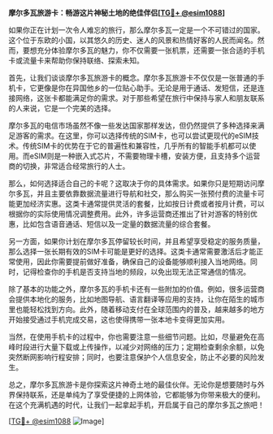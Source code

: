 **摩尔多瓦旅游卡：畅游这片神秘土地的绝佳伴侣[[TG💪+ @esim1088](https://t.me/s/esim1088)]**

如果你正在计划一次令人难忘的旅行，那么摩尔多瓦一定是一个不可错过的国家。这个位于东欧的小国，以其悠久的历史、迷人的风景和热情好客的人民而闻名。然而，要想充分体验摩尔多瓦的魅力，你不仅需要一张机票，还需要一张合适的手机卡或流量卡来帮助你保持联络、探索未知。

首先，让我们谈谈摩尔多瓦旅游卡的概念。摩尔多瓦旅游卡不仅仅是一张普通的手机卡，它更像是你在异国他乡的一位贴心助手。无论是用于通话、发短信，还是连接网络，这张卡都能满足你的需求。对于那些希望在旅行中保持与家人和朋友联系的人来说，它是一个完美的选择。

摩尔多瓦的电信市场虽然不像一些发达国家那样发达，但仍然提供了多种选择来满足游客的需求。在这里，你可以选择传统的SIM卡，也可以尝试更现代的eSIM技术。传统SIM卡的优势在于它的普遍性和兼容性，几乎所有的智能手机都可以使用。而eSIM则是一种嵌入式芯片，不需要物理卡槽，安装方便，且支持多个运营商的切换，非常适合经常旅行的人士。

那么，如何选择适合自己的卡呢？这取决于你的具体需求。如果你只是短期访问摩尔多瓦，并且主要依靠数据流量进行导航和社交，那么购买一张预付费的流量卡可能更加经济实惠。这类卡通常提供灵活的套餐，比如按日计费或者按月计费，可以根据你的实际使用情况调整费用。此外，许多运营商还推出了针对游客的特别优惠，比如包含语音通话、短信以及一定量的数据流量的综合套餐。

另一方面，如果你计划在摩尔多瓦停留较长时间，并且希望享受稳定的服务质量，那么选择一张长期有效的SIM卡可能是更好的选择。这类卡通常需要激活后才能正常使用，因此你需要提前做好准备，确保自己的设备能够顺利接入当地网络。同时，记得检查你的手机是否支持当地的频段，以免出现无法正常通信的情况。

除了基本的功能之外，摩尔多瓦的手机卡还有一些附加的价值。例如，很多运营商会提供本地化的服务，比如地图导航、语言翻译等应用的支持，让你在陌生的城市里也能轻松找到方向。此外，随着移动支付在全球范围内的普及，越来越多的地方开始接受通过手机完成交易，这也使得携带一张本地卡变得更加实用。

当然，在使用手机卡的过程中，你也需要注意一些细节问题。比如，尽量避免在高峰时段进行大量下载或上传操作，以减少对网络的压力；定期检查剩余余额，以免突然断网影响行程安排；同时，也要注意保护个人信息安全，防止不必要的风险发生。

总之，摩尔多瓦旅游卡是你探索这片神奇土地的最佳伙伴。无论你是想要随时与外界保持联系，还是单纯为了享受便捷的上网体验，它都能够为你带来极大的便利。在这个充满机遇的时代，让我们一起拿起手机，开启属于自己的摩尔多瓦之旅吧！

[[TG💪+ @esim1088](https://t.me/s/esim1088) ![Image](https://i.postimg.cc/4NQfJmqS/Snipaste-2025-05-13-00-14-12.png)]